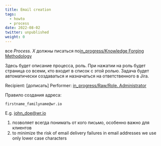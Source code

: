 ```yaml
---
title: Email creation
tags:
  - howto
  - process
date: 2022-08-02
twitter: unpublished
weight: 0
---
```


все *Process. X* должны писаться по[in_progress/Knowledge Forging Methodology](..\Knowledge%20Forging%20Methodology.md)

Здесь будет описание процесса, роль. При нажатии на роль будет страница со всеми, кто входит в список с этой ролью. Задача будет автоматически создаваться и назначаться на ответственного в Jira.

Recipient: \[дописать\]
Performer: [in_progress/Raw/Role. Administrator](Role.%20Administrator.md)

Правило создания адреса:

````
firstname_familyname@wr.io
````

E.g. john_doe@wr.io

1. позволяет всегда понимать от кого письмо, особенно важно для клиентов
1. to minimize the risk of email delivery failures in email addresses we use only lower case characters
